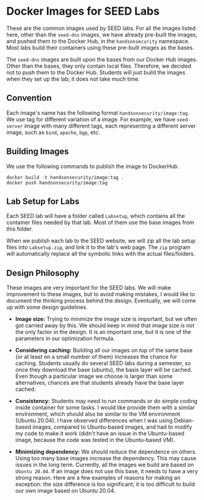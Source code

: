 # Docker Images for SEED Labs


These are the common images used by SEED labs. For all the 
images listed here, other than the `seed-dns` images, we have already
pre-built the images, and pushed them to the Docker Hub, 
in the `handsonsecurity` namespace. 
Most labs build their containers using these pre-built images
as the bases. 

The `seed-dns` images are built upon the bases from our Docker Hub images.
Other than the bases, they only contain local files. Therefore, we decided
not to push them to the Docker Hub. Students will just build the images
when they set up the lab; it does not take much time. 

## Convention

Each image's name has the following format `handsonsecurity/image:tag`. We 
use tag for different variation of a image. For example,
we have `seed-server` image with many different tags, each representing
a different server image, such as `bind`, `apache`, `bgp`, etc.


## Building Images

We use the following commands to publish the image to DockerHub.
```
docker build -t handsonsecurity/image:tag .
docker push handsonsecurity/image:tag
```

## Lab Setup for Labs

Each SEED lab will have a folder called `Labsetup`, which contains
all the container files needed by that lab. Most of them 
use the base images from this folder.

When we publish each lab to the SEED website, we will zip all the lab setup 
files into `Labsetup.zip`, and link it to the lab's web page. 
The `zip` program will automatically
replace all the symbolic links with the actual files/folders.


## Design Philosophy

These images are very important for the SEED labs. We will make improvement
to these images, but to avoid making mistakes, I would like to document 
the thinking process behind the design. Eventually, we will come up 
with some design guidelines.

- **Image size:** Trying to minimize the image size is important, but we often got
carried away by this. We should keep in mind that image size is not the only factor 
in the design. It is an important one, but it is one of the parameters 
in our optimization formula. 

- **Considering caching:** Building all our images on top of the same base (or 
at least on a small number of them) increases the chance for caching. 
Students usually do several SEED labs during a semester, so
once they download the base (ubuntu), the basis layer will be cached. Even though
a particular image we choose is larger than some alternatives, chances are that students
already have the base layer cached.

- **Consistency:** Students may need to run commands or do simple coding inside container for
  some tasks. I would like provide them with a similar environment, which should also 
  be similar to the VM environment (Ubuntu 20.04). I have observed
  differences when I was using Debian-based images, compared to Ubuntu-based images, 
  and had to modify my code to make it work (didn't have an issue in the Ubuntu-based 
  image, because the code was tested in the Ubuntu-based VM). 

- **Minimizing dependency:** We should reduce the dependence on others. 
Using too many base images increase the dependency. This may cause issues in the long term.
Currently, all the images we build are based on `Ubuntu 20.04`. If an image does not
use this base, it needs to have a very strong reason. Here are a few examples of 
reasons for making an exception: the size difference is too significant; it is too
difficult to build our own image based on Ubuntu 20.04. 



